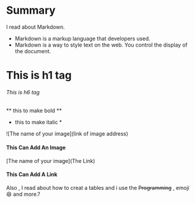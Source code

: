 # Summary #
I read about Markdown.
- Markdown is a markup language that developers used.
- Markdown is a way to style text on the web. You control the display of the document.
# This is h1 tag
###### This is h6 tag
** this to make bold **
* this to make italic *

![The name of your image](link of image address) 
#### This Can Add An Image ####

[The name of your image](The Link)
#### This Can Add A Link ####
Also , I read about how to creat a tables and i use the  ~~Programming~~ , emoji :smile: and more.?

